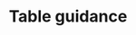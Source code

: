 ---
layout: collection
title: "Table guidance"
description: "Guidance on when and why you may use tables for data visualisation at the NHSBSA"
tags: data-viz-home
order: 100
collection_tag: dv-table
pagination:
  data: collections.dv-table
  size: 50
  alias: articles
---